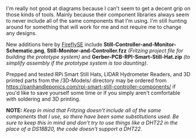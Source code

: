 I'm really not good at diagrams because I can't seem to get a decent grip on those kinds of tools. Mainly because their component libraries always seem to never include all of the same components that I'm using. I'm still hunting around for something that will work for me and not require me to change any designs.

New additions here by [FireflySE](https://github.com/FireflySE) include **Still-Controller-and-Monitor-Schematic.png**, **Still-Monitor-and-Controller.fzz** _(Fritzing project file for building the prototype system)_ and **Gerber-PCB-RPI-Smart-Still-Hat.zip** _(to simplify assembly if the prototype system is too daunting)_.

Prepped and tested RPi Smart Still Hats, LIDAR Hydrometer Readers, and 3D printed parts from the /3D-Models/ directory may be ordered from https://panhandleponics.com/rpi-smart-still-controller-components/ if you'd like to save yourself some time or if you simply aren't comfortable with soldering and 3D printing.

**NOTE:** _Keep in mind that Fritzing doesn't include all of the same components that I use, so there have been some substitutions used. Be sure to keep this in mind and don't try to use things like a DHT22 in the place of a DS18B20, the code doesn't support a DHT22._
